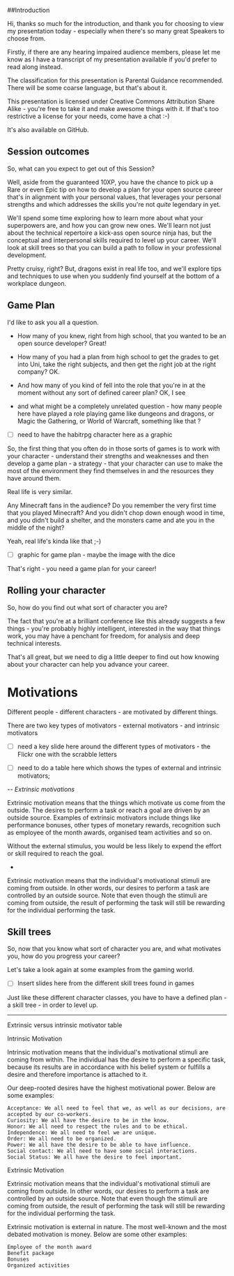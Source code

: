 ##Introduction

Hi, thanks so much for the introduction, and thank you for choosing to view my
presentation today - especially when there's so many great Speakers to choose
from.

Firstly, if there are any hearing impaired audience members, please let me know as I have a transcript of my presentation available if you'd prefer to read along instead.

The classification for this presentation is Parental Guidance recommended. There will be some coarse language, but that's about it.

This presentation is licensed under Creative Commons Attribution Share Alike - you're free to take it and make awesome things with it. If that's too restrictive a license for your needs, come have a chat :-)

It's also available on GitHub.


## Session outcomes

So, what can you expect to get out of this Session?

Well, aside from the guaranteed 10XP, you have the chance to pick up a Rare or even Epic tip on how to develop a plan for your open source career that's in alignment with your personal values, that leverages your personal strengths and which addresses the skills you're not _quite_ legendary in yet.

We'll spend some time exploring how to learn more about what your superpowers are, and how you can grow new ones. We'll learn not just about the technical repertoire a kick-ass open source ninja has, but the conceptual and interpersonal skills required to level up your career. We'll look at skill trees so that you can build a path to follow in your professional development.

Pretty cruisy, right? But, dragons exist in real life too, and we'll explore tips and techniques to use when you suddenly find yourself at the bottom of a workplace dungeon.

## Game Plan

I'd like to ask you all a question.

 * How many of you knew, right from high school, that you wanted to be an open source developer?
 Great!

 * How many of you had a plan from high school to get the grades to get into Uni, take the right subjects, and then get the right job at the right company?
OK.

* And how many of you kind of fell into the role that you're in at the moment without any sort of defined career plan?
OK, I see

- and what might be a completely unrelated question - how many people here have played a role playing game like dungeons and dragons, or Magic the Gathering, or World of Warcraft, something like that ?

- [ ] need to have the habitrpg character here as a graphic

So, the first thing that you often do in those sorts of games is to work with your character - understand their strengths and weaknesses and then develop a game plan - a strategy - that your character can use to make the most of the environment they find themselves in and the resources they have around them.

Real life is very similar.

Any Minecraft fans in the audience? Do you remember the very first time that you played Minecraft? And you didn't chop down enough wood in time, and you didn't build a shelter, and the monsters came and ate you in the middle of the night?

Yeah, real life's kinda like that ;-)

- [ ] graphic for game plan - maybe the image with the dice

That's right - you need a game plan for your career!

## Rolling your character

So, how do you find out what sort of character you are?

The fact that you're at a brilliant conference like this already suggests a few things - you're probably highly intelligent, interested in the way that things work, you may have a penchant for freedom, for analysis and deep technical interests.

That's all great, but we need to dig a little deeper to find out how knowing about your character can help you advance your career.

# Motivations

Different people - different characters - are motivated by different things.

There are two key types of motivators - external motivators - and intrinsic motivators

- [ ] need a key slide here around the different types of motivators - the Flickr one with the scrabble letters

- [ ] need to do a table here which shows the types of external and intrinsic motivators;

--
*Extrinsic motivations*

Extrinsic motivation means that the things which motivate us come from the outside. The desires to perform a task or reach a goal are driven by an outside source. Examples of extrinsic motivators include things like performance bonuses, other types of monetary rewards, recognition such as employee of the month awards, organised team activities and so on.

Without the external stimulus, you would be less likely to expend the effort or skill required to reach the goal.

-

Extrinsic motivation means that the individual's motivational stimuli are coming from outside. In other words, our desires to perform a task are controlled by an outside source. Note that even though the stimuli are coming from outside, the result of performing the task will still be rewarding for the individual performing the task.




## Skill trees

So, now that you know what sort of character you are, and what motivates you, how do you progress your career?

Let's take a look again at some examples from the gaming world.

- [ ] Insert slides here from the different skill trees found in games

Just like these different character classes, you have to have a defined plan - a skill tree - in order to level up.





---

Extrinsic versus intrinsic motivator table

Intrinsic Motivation

Intrinsic motivation means that the individual's motivational stimuli are coming from within. The individual has the desire to perform a specific task, because its results are in accordance with his belief system or fulfills a desire and therefore importance is attached to it.

Our deep-rooted desires have the highest motivational power. Below are some examples:

    Acceptance: We all need to feel that we, as well as our decisions, are accepted by our co-workers.
    Curiosity: We all have the desire to be in the know.
    Honor: We all need to respect the rules and to be ethical.
    Independence: We all need to feel we are unique.
    Order: We all need to be organized.
    Power: We all have the desire to be able to have influence.
    Social contact: We all need to have some social interactions.
    Social Status: We all have the desire to feel important.

Extrinsic Motivation

Extrinsic motivation means that the individual's motivational stimuli are coming from outside. In other words, our desires to perform a task are controlled by an outside source. Note that even though the stimuli are coming from outside, the result of performing the task will still be rewarding for the individual performing the task.

Extrinsic motivation is external in nature. The most well-known and the most debated motivation is money. Below are some other examples:

    Employee of the month award
    Benefit package
    Bonuses
    Organized activities
